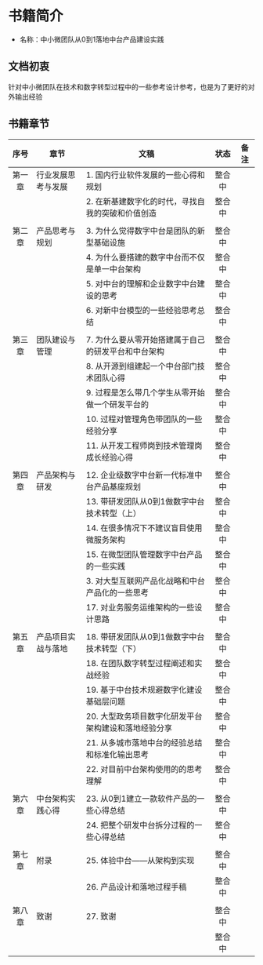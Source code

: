 # 书籍简介

- 名称：中小微团队从0到1落地中台产品建设实践

## 文档初衷

针对中小微团队在技术和数字转型过程中的一些参考设计参考，也是为了更好的对外输出经验

## 书籍章节

| 序号   | 章节               | 文稿                                                 | 状态   | 备注 |
|:------:|--------------------|------------------------------------------------------|:------:|------|
| 第一章 | 行业发展思考与发展 | 1. 国内行业软件发展的一些心得和规划                  | 整合中 |      |
|        |                    | 2. 在新基建数字化的时代，寻找自我的突破和价值创造    | 整合中 |      |
|        |                    |                                                      |        |      |
| 第二章 | 产品思考与规划     | 3. 为什么觉得数字中台是团队的新型基础设施            | 整合中 |      |
|        |                    | 4. 为什么要搭建的数字中台而不仅是单一中台架构        | 整合中 |      |
|        |                    | 5. 对中台的理解和企业数字中台建设的思考              | 整合中 |      |
|        |                    | 6. 对新中台模型的一些经验思考总结                    | 整合中 |      |
|        |                    |                                                      |        |      |
| 第三章 | 团队建设与管理     | 7. 为什么要从零开始搭建属于自己的研发平台和中台架构  | 整合中 |      |
|        |                    | 8. 从开源到组建起一个中台部门技术团队心得            | 整合中 |      |
|        |                    | 9. 过程是怎么带几个学生从零开始做一个研发平台的      | 整合中 |      |
|        |                    | 10. 过程对管理角色带团队的一些经验分享               | 整合中 |      |
|        |                    | 11. 从开发工程师岗到技术管理岗成长经验心得           | 整合中 |      |
|        |                    |                                                      |        |      |
| 第四章 | 产品架构与研发     | 12. 企业级数字中台新一代标准中台产品基座规划         | 整合中 |      |
|        |                    | 13. 带研发团队从0到1做数字中台技术转型（上）         | 整合中 |      |
|        |                    | 14. 在很多情况下不建议盲目使用微服务架构             | 整合中 |      |
|        |                    | 15. 在微型团队管理数字中台产品的一些实践             | 整合中 |      |
|        |                    | 3. 对大型互联网产品化战略和中台产品化的一些思考      | 整合中 |      |
|        |                    | 17. 对业务服务运维架构的一些设计思路                 | 整合中 |      |
|        |                    |                                                      |        |      |
| 第五章 | 产品项目实战与落地 | 18. 带研发团队从0到1做数字中台技术转型（下）         | 整合中 |      |
|        |                    | 18. 在团队数字转型过程阐述和实战经验                 | 整合中 |      |
|        |                    | 19. 基于中台技术规避数字化建设基础层问题             | 整合中 |      |
|        |                    | 20. 大型政务项目数字化研发平台架构建设和落地经验分享 | 整合中 |      |
|        |                    | 21. 从多城市落地中台的经验总结和标准化输出思考       | 整合中 |      |
|        |                    | 22. 对目前中台架构使用的的思考理解                   | 整合中 |      |
|        |                    |                                                      |        |      |
| 第六章 | 中台架构实践心得   | 23. 从0到1建立一款软件产品的一些心得总结             | 整合中 |      |
|        |                    | 24. 把整个研发中台拆分过程的一些心得总结             | 整合中 |      |
|        |                    |                                                      |        |      |
| 第七章 | 附录               | 25. 体验中台——从架构到实现                           | 整合中 |      |
|        |                    | 26. 产品设计和落地过程手稿                           | 整合中 |      |
|        |                    |                                                      |        |      |
| 第八章 | 致谢               | 27. 致谢                                             | 整合中 |      |
|        |                    |                                                      | 整合中 |      |
